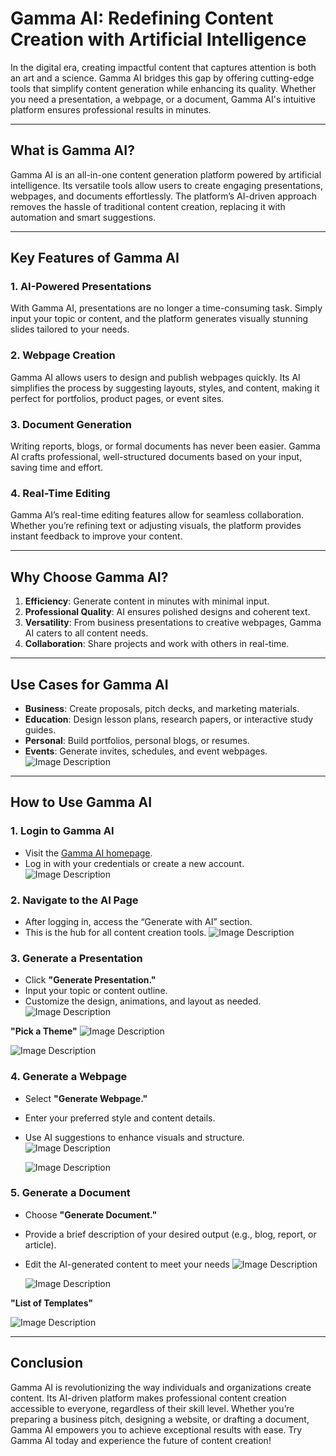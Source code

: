 # Gamma AI: Redefining Content Creation with Artificial Intelligence

In the digital era, creating impactful content that captures attention is both an art and a science. Gamma AI bridges this gap by offering cutting-edge tools that simplify content generation while enhancing its quality. Whether you need a presentation, a webpage, or a document, Gamma AI's intuitive platform ensures professional results in minutes.

---

## **What is Gamma AI?**

Gamma AI is an all-in-one content generation platform powered by artificial intelligence. Its versatile tools allow users to create engaging presentations, webpages, and documents effortlessly. The platform’s AI-driven approach removes the hassle of traditional content creation, replacing it with automation and smart suggestions.


---

## **Key Features of Gamma AI**

### **1. AI-Powered Presentations**
With Gamma AI, presentations are no longer a time-consuming task. Simply input your topic or content, and the platform generates visually stunning slides tailored to your needs.

### **2. Webpage Creation**
Gamma AI allows users to design and publish webpages quickly. Its AI simplifies the process by suggesting layouts, styles, and content, making it perfect for portfolios, product pages, or event sites.

### **3. Document Generation**
Writing reports, blogs, or formal documents has never been easier. Gamma AI crafts professional, well-structured documents based on your input, saving time and effort.

### **4. Real-Time Editing**
Gamma AI’s real-time editing features allow for seamless collaboration. Whether you’re refining text or adjusting visuals, the platform provides instant feedback to improve your content.

---

## **Why Choose Gamma AI?**

1. **Efficiency**: Generate content in minutes with minimal input.
2. **Professional Quality**: AI ensures polished designs and coherent text.
3. **Versatility**: From business presentations to creative webpages, Gamma AI caters to all content needs.
4. **Collaboration**: Share projects and work with others in real-time.

---

## **Use Cases for Gamma AI**

- **Business**: Create proposals, pitch decks, and marketing materials.
- **Education**: Design lesson plans, research papers, or interactive study guides.
- **Personal**: Build portfolios, personal blogs, or resumes.
- **Events**: Generate invites, schedules, and event webpages.
![Image Description](https://github.com/nikbearbrown/ENGR-0201-Organizing-Academic-Success-AI-for-Personalized-Learning/blob/main/ENGR_0201/Gamma_1.jpg)
---

## **How to Use Gamma AI**

### **1. Login to Gamma AI**
- Visit the [Gamma AI homepage](https://www.gamma.com).
- Log in with your credentials or create a new account.
  ![Image Description](https://github.com/nikbearbrown/ENGR-0201-Organizing-Academic-Success-AI-for-Personalized-Learning/blob/main/ENGR_0201/Gamma_2.jpg)

### **2. Navigate to the AI Page**
- After logging in, access the “Generate with AI” section.
- This is the hub for all content creation tools.
  ![Image Description](https://github.com/nikbearbrown/ENGR-0201-Organizing-Academic-Success-AI-for-Personalized-Learning/blob/main/ENGR_0201/Gamma_3.jpg)

### **3. Generate a Presentation**
- Click **"Generate Presentation."**
- Input your topic or content outline.
- Customize the design, animations, and layout as needed.
  ![Image Description](https://github.com/nikbearbrown/ENGR-0201-Organizing-Academic-Success-AI-for-Personalized-Learning/blob/main/ENGR_0201/Gamma_4.jpg)

**"Pick a Theme"**
![Image Description](https://github.com/nikbearbrown/ENGR-0201-Organizing-Academic-Success-AI-for-Personalized-Learning/blob/main/ENGR_0201/Gamma_5.jpg)


![Image Description](https://github.com/nikbearbrown/ENGR-0201-Organizing-Academic-Success-AI-for-Personalized-Learning/blob/main/ENGR_0201/Gamma_6.jpg)

### **4. Generate a Webpage**
- Select **"Generate Webpage."**
- Enter your preferred style and content details.
- Use AI suggestions to enhance visuals and structure.
  ![Image Description](https://github.com/nikbearbrown/ENGR-0201-Organizing-Academic-Success-AI-for-Personalized-Learning/blob/main/ENGR_0201/Gamma_7.jpg)

  ![Image Description](https://github.com/nikbearbrown/ENGR-0201-Organizing-Academic-Success-AI-for-Personalized-Learning/blob/main/ENGR_0201/Gamma_8.jpg)


### **5. Generate a Document**
- Choose **"Generate Document."**
- Provide a brief description of your desired output (e.g., blog, report, or article).
- Edit the AI-generated content to meet your needs
 ![Image Description](https://github.com/nikbearbrown/ENGR-0201-Organizing-Academic-Success-AI-for-Personalized-Learning/blob/main/ENGR_0201/Gamma_9.jpg)

  ![Image Description](https://github.com/nikbearbrown/ENGR-0201-Organizing-Academic-Success-AI-for-Personalized-Learning/blob/main/ENGR_0201/Gamma_10.jpg)

**"List of Templates"** 

 ![Image Description](https://github.com/nikbearbrown/ENGR-0201-Organizing-Academic-Success-AI-for-Personalized-Learning/blob/main/ENGR_0201/Gamma_11.jpg)

---

## **Conclusion**

Gamma AI is revolutionizing the way individuals and organizations create content. Its AI-driven platform makes professional content creation accessible to everyone, regardless of their skill level. Whether you’re preparing a business pitch, designing a website, or drafting a document, Gamma AI empowers you to achieve exceptional results with ease. Try Gamma AI today and experience the future of content creation!
